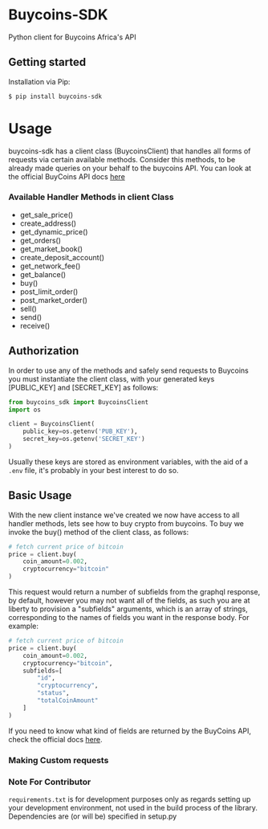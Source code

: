 # Buycoins-SDK
Python client for Buycoins Africa's API

## Getting started
Installation via Pip:

```bash
$ pip install buycoins-sdk
```

# Usage
buycoins-sdk has a client class (BuycoinsClient) that handles all forms of requests via certain available methods. Consider this methods, to be already made queries on your behalf to the buycoins API. You can look at the official BuyCoins API docs [here](https://developers.buycoins.africa/)

### Available Handler Methods in client Class
* get_sale_price()
* create_address()
* get_dynamic_price()
* get_orders()
* get_market_book()
* create_deposit_account()
* get_network_fee()
* get_balance()
* buy()
* post_limit_order()
* post_market_order()
* sell()
* send()
* receive()

## Authorization
In order to use any of the methods and safely send requests to Buycoins you must instantiate the client class, with your generated keys \[PUBLIC_KEY\] and \[SECRET_KEY\] as follows:

```python
from buycoins_sdk import BuycoinsClient
import os

client = BuycoinsClient(
    public_key=os.getenv('PUB_KEY'),
    secret_key=os.getenv('SECRET_KEY')
)

```

Usually these keys are stored as environment variables, with the aid of a `.env` file, it's probably in your best interest to do so.


## Basic Usage
With the new client instance we've created we now have access to all handler methods, lets see how to buy crypto from buycoins. To buy we invoke the buy() method of the client class, as follows:

```python
# fetch current price of bitcoin
price = client.buy(
    coin_amount=0.002,
    cryptocurrency="bitcoin"
)
```
This request would return a number of subfields from the graphql response, by default, however you may not want all of the fields, as such you are at liberty to provision a "subfields" arguments, which is an array of strings, corresponding to the names of fields you want in the response body. For example:

```python
# fetch current price of bitcoin
price = client.buy(
    coin_amount=0.002,
    cryptocurrency="bitcoin",
    subfields=[
        "id",
        "cryptocurrency",
        "status",
        "totalCoinAmount"
    ]
)
```
If you need to know what kind of fields are returned by the BuyCoins API, check the official docs [here](https://developers.buycoins.africa/).

### Making Custom requests


### Note For Contributor

```requirements.txt``` is for development purposes only as regards setting up your development environment, not used in the build process of the library. Dependencies are (or will be) specified in setup.py